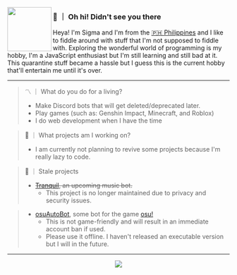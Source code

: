 <p>
  <img width="100" align='left' src="https://avatars.githubusercontent.com/u/56120267?&raw=true&v=4">
</p>
 
### 👋 ｜ Oh hi! Didn't see you there

Heya! I'm Sigma and I'm from the [🇵🇭 Philippines](https://www.google.com/maps/place/Philippines/) and I like to fiddle around with stuff that I'm not supposed to fiddle with. Exploring the wonderful world of programming is my hobby, I'm a JavaScript enthusiast but I'm still learning and still bad at it. This quarantine stuff became a hassle but I guess this is the current hobby that'll entertain me until it's over.

---

> 〽️  ｜  What do you do for a living?
> - Make Discord bots that will get deleted/deprecated later.
> - Play games (such as: Genshin Impact, Minecraft, and Roblox)
> - I do web development when I have the time

> 🌱  ｜  What projects am I working on?
> - I am currently not planning to revive some projects because I'm really lazy to code. 

> 🥀  ｜  Stale projects
> - ~~[Tranquil](https://github.com/zeryu-lunaire/tranquil), an upcoming music bot.~~
>   - This project is no longer maintained due to privacy and security issues.

> - [osuAutoBot](https://github.com/zeryu-lunaire/osuAutoBot), some bot for the game [osu!](https://osu.ppy.sh)
>   - This is not game-friendly and will result in an immediate account ban if used.
>   - Please use it offline. I haven't released an executable version but I will in the future.

---

<div align="center">
  <img align="center" src="https://github-readme-stats.vercel.app/api/top-langs/?username=sigmatuse4&hide_langs_below=1&theme=default&line_height=27&layout=compact" />
</div>
